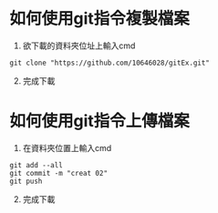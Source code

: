 如何使用git指令複製檔案
==

1. 欲下載的資料夾位址上輸入cmd

```
git clone "https://github.com/10646028/gitEx.git"
```

2. 完成下載




如何使用git指令上傳檔案
==

1. 在資料夾位置上輸入cmd

```
git add --all
git commit -m "creat 02"
git push
```

2. 完成下載

